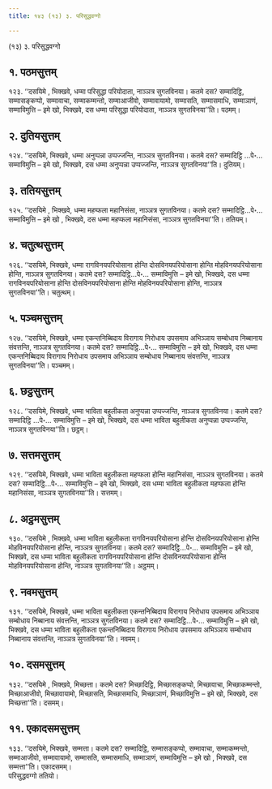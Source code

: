 ```yaml
---
title: १४३ (१३) ३. परिसुद्धवग्गो

---
```

(१३) ३. परिसुद्धवग्गो  


## १. पठमसुत्तम्

१२३. ‘‘दसयिमे , भिक्खवे, धम्मा परिसुद्धा परियोदाता, नाञ्ञत्र सुगतविनया। कतमे दस? सम्मादिट्ठि, सम्मासङ्कप्पो, सम्मावाचा, सम्माकम्मन्तो, सम्माआजीवो, सम्मावायामो, सम्मासति, सम्मासमाधि, सम्माञाणं, सम्माविमुत्ति – इमे खो, भिक्खवे, दस धम्मा परिसुद्धा परियोदाता, नाञ्ञत्र सुगतविनया’’ति। पठमम्।  


## २. दुतियसुत्तम्

१२४. ‘‘दसयिमे, भिक्खवे, धम्मा अनुप्पन्ना उप्पज्जन्ति, नाञ्ञत्र सुगतविनया। कतमे दस? सम्मादिट्ठि …पे॰… सम्माविमुत्ति – इमे खो, भिक्खवे, दस धम्मा अनुप्पन्ना उप्पज्जन्ति, नाञ्ञत्र सुगतविनया’’ति। दुतियम्।  


## ३. ततियसुत्तम्

१२५. ‘‘दसयिमे , भिक्खवे, धम्मा महप्फला महानिसंसा, नाञ्ञत्र सुगतविनया। कतमे दस? सम्मादिट्ठि…पे॰… सम्माविमुत्ति – इमे खो , भिक्खवे, दस धम्मा महप्फला महानिसंसा, नाञ्ञत्र सुगतविनया’’ति। ततियम्।  


## ४. चतुत्थसुत्तम्

१२६. ‘‘दसयिमे, भिक्खवे, धम्मा रागविनयपरियोसाना होन्ति दोसविनयपरियोसाना होन्ति मोहविनयपरियोसाना होन्ति, नाञ्ञत्र सुगतविनया। कतमे दस? सम्मादिट्ठि…पे॰… सम्माविमुत्ति – इमे खो, भिक्खवे, दस धम्मा रागविनयपरियोसाना होन्ति दोसविनयपरियोसाना होन्ति मोहविनयपरियोसाना होन्ति, नाञ्ञत्र सुगतविनया’’ति। चतुत्थम्।  


## ५. पञ्चमसुत्तम्

१२७. ‘‘दसयिमे, भिक्खवे, धम्मा एकन्तनिब्बिदाय विरागाय निरोधाय उपसमाय अभिञ्ञाय सम्बोधाय निब्बानाय संवत्तन्ति, नाञ्ञत्र सुगतविनया। कतमे दस? सम्मादिट्ठि…पे॰… सम्माविमुत्ति – इमे खो, भिक्खवे, दस धम्मा एकन्तनिब्बिदाय विरागाय निरोधाय उपसमाय अभिञ्ञाय सम्बोधाय निब्बानाय संवत्तन्ति, नाञ्ञत्र सुगतविनया’’ति। पञ्चमम्।  


## ६. छट्ठसुत्तम्

१२८. ‘‘दसयिमे, भिक्खवे, धम्मा भाविता बहुलीकता अनुप्पन्ना उप्पज्जन्ति, नाञ्ञत्र सुगतविनया। कतमे दस? सम्मादिट्ठि …पे॰… सम्माविमुत्ति – इमे खो, भिक्खवे, दस धम्मा भाविता बहुलीकता अनुप्पन्ना उप्पज्जन्ति, नाञ्ञत्र सुगतविनया’’ति। छट्ठम्।  


## ७. सत्तमसुत्तम्

१२९. ‘‘दसयिमे, भिक्खवे, धम्मा भाविता बहुलीकता महप्फला होन्ति महानिसंसा, नाञ्ञत्र सुगतविनया। कतमे दस? सम्मादिट्ठि…पे॰… सम्माविमुत्ति – इमे खो, भिक्खवे, दस धम्मा भाविता बहुलीकता महप्फला होन्ति महानिसंसा, नाञ्ञत्र सुगतविनया’’ति। सत्तमम्।  


## ८. अट्ठमसुत्तम्

१३०. ‘‘दसयिमे , भिक्खवे, धम्मा भाविता बहुलीकता रागविनयपरियोसाना होन्ति दोसविनयपरियोसाना होन्ति मोहविनयपरियोसाना होन्ति, नाञ्ञत्र सुगतविनया। कतमे दस? सम्मादिट्ठि…पे॰… सम्माविमुत्ति – इमे खो, भिक्खवे, दस धम्मा भाविता बहुलीकता रागविनयपरियोसाना होन्ति दोसविनयपरियोसाना होन्ति मोहविनयपरियोसाना होन्ति, नाञ्ञत्र सुगतविनया’’ति। अट्ठमम्।  


## ९. नवमसुत्तम्

१३१. ‘‘दसयिमे, भिक्खवे, धम्मा भाविता बहुलीकता एकन्तनिब्बिदाय विरागाय निरोधाय उपसमाय अभिञ्ञाय सम्बोधाय निब्बानाय संवत्तन्ति, नाञ्ञत्र सुगतविनया। कतमे दस? सम्मादिट्ठि…पे॰… सम्माविमुत्ति – इमे खो, भिक्खवे, दस धम्मा भाविता बहुलीकता एकन्तनिब्बिदाय विरागाय निरोधाय उपसमाय अभिञ्ञाय सम्बोधाय निब्बानाय संवत्तन्ति, नाञ्ञत्र सुगतविनया’’ति। नवमम्।  


## १०. दसमसुत्तम्

१३२. ‘‘दसयिमे , भिक्खवे, मिच्छत्ता। कतमे दस? मिच्छादिट्ठि, मिच्छासङ्कप्पो, मिच्छावाचा, मिच्छाकम्मन्तो, मिच्छाआजीवो, मिच्छावायामो, मिच्छासति, मिच्छासमाधि, मिच्छाञाणं, मिच्छाविमुत्ति – इमे खो, भिक्खवे, दस मिच्छत्ता’’ति। दसमम्।  


## ११. एकादसमसुत्तम्

१३३. ‘‘दसयिमे, भिक्खवे, सम्मत्ता। कतमे दस? सम्मादिट्ठि, सम्मासङ्कप्पो, सम्मावाचा, सम्माकम्मन्तो, सम्माआजीवो, सम्मावायामो, सम्मासति, सम्मासमाधि, सम्माञाणं, सम्माविमुत्ति – इमे खो , भिक्खवे, दस सम्मत्ता’’ति। एकादसमम्।  
परिसुद्धवग्गो ततियो।  